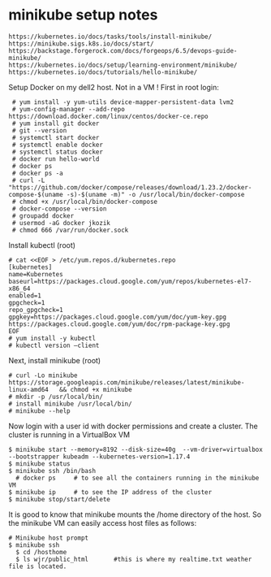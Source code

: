 # minikube setup notes
```
https://kubernetes.io/docs/tasks/tools/install-minikube/
https://minikube.sigs.k8s.io/docs/start/
https://backstage.forgerock.com/docs/forgeops/6.5/devops-guide-minikube/
https://kubernetes.io/docs/setup/learning-environment/minikube/
https://kubernetes.io/docs/tutorials/hello-minikube/
```

Setup Docker on my dell2 host.  Not in a VM ! First in root login:
```
 # yum install -y yum-utils device-mapper-persistent-data lvm2
 # yum-config-manager --add-repo https://download.docker.com/linux/centos/docker-ce.repo
 # yum install git docker
 # git --version
 # systemctl start docker
 # systemctl enable docker
 # systemctl status docker
 # docker run hello-world
 # docker ps
 # docker ps -a
 # curl -L "https://github.com/docker/compose/releases/download/1.23.2/docker-compose-$(uname -s)-$(uname -m)" -o /usr/local/bin/docker-compose
 # chmod +x /usr/local/bin/docker-compose
 # docker-compose --version
 # groupadd docker
 # usermod -aG docker jkozik
 # chmod 666 /var/run/docker.sock
```
Install kubectl (root)
```
# cat <<EOF > /etc/yum.repos.d/kubernetes.repo
[kubernetes]
name=Kubernetes
baseurl=https://packages.cloud.google.com/yum/repos/kubernetes-el7-x86_64
enabled=1
gpgcheck=1
repo_gpgcheck=1
gpgkey=https://packages.cloud.google.com/yum/doc/yum-key.gpg https://packages.cloud.google.com/yum/doc/rpm-package-key.gpg
EOF
# yum install -y kubectl
# kubectl version –client
```
Next, install minikube (root) 
```
# curl -Lo minikube https://storage.googleapis.com/minikube/releases/latest/minikube-linux-amd64   && chmod +x minikube
# mkdir -p /usr/local/bin/
# install minikube /usr/local/bin/
# minikube --help
```
Now login with a user id with docker permissions and create a cluster.  The cluster is running in a VirtualBox VM
```
$ minikube start --memory=8192 --disk-size=40g  --vm-driver=virtualbox --bootstrapper kubeadm --kubernetes-version=1.17.4
$ minikube status
$ minikube ssh /bin/bash
  # docker ps     # to see all the containers running in the minikube VM
$ minikube ip     # to see the IP address of the cluster  
$ minikube stop/start/delete
```
It is good to know that minikube mounts the /home directory of the host.  So the minikube VM can easily access host files as follows:
```
# Minikube host prompt
$ minikube ssh
  $ cd /hosthome
  $ ls wjr/public_html       #this is where my realtime.txt weather file is located.
```

  
